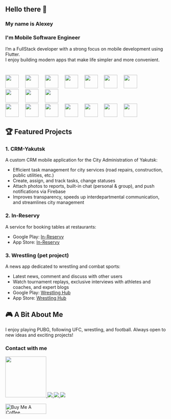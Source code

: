 ## Hello there 👋
### My name is Alexey
### I'm Mobile Software Engineer

I’m a FullStack developer with a strong focus on mobile development using Flutter.\
I enjoy building modern apps that make life simpler and more convenient.
#
<div align="left">
  <img src="https://cdn.jsdelivr.net/gh/devicons/devicon/icons/dart/dart-original.svg" height="42" />
  <img width="12" />
  <img src="https://cdn.jsdelivr.net/gh/devicons/devicon/icons/flutter/flutter-original.svg" height="42" />
  <img width="12" />
  <img src="https://cdn.jsdelivr.net/gh/devicons/devicon/icons/swift/swift-original.svg" height="42" />
  <img width="12" />
  <img src="https://upload.wikimedia.org/wikipedia/ru/thumb/3/39/Java_logo.svg/121px-Java_logo.svg.png" height="42" />
  <img width="12" />
  <img src="https://cdn.jsdelivr.net/gh/devicons/devicon/icons/javascript/javascript-original.svg" height="42" />
  <img width="12" />
  <img src="https://upload.wikimedia.org/wikipedia/commons/thumb/2/27/PHP-logo.svg/250px-PHP-logo.svg.png" height="42" />
  <img width="12" />
  <img src="https://website.vaadin.com/hubfs/Blog/vaadin-kotlin/Kotlin-logo.svg" height="42" />
  <img width="12" />
</div>
<div align="left">
  <img src="https://cdn.jsdelivr.net/gh/devicons/devicon/icons/vscode/vscode-original.svg" height="42" />
  <img width="12" />
  <img src="https://cdn.jsdelivr.net/gh/devicons/devicon/icons/xcode/xcode-original.svg" height="42" />
  <img width="12" />
  <img src="https://cdn.jsdelivr.net/gh/devicons/devicon/icons/androidstudio/androidstudio-original.svg" height="42" />
</div>
<div align="left">
  <img src="https://cdn.jsdelivr.net/gh/devicons/devicon/icons/postgresql/postgresql-original.svg" height="42" />
  <img width="12" />
  <img src="https://cdn.jsdelivr.net/gh/devicons/devicon/icons/gitlab/gitlab-original.svg" height="42" />
  <img width="12" />
  <img src="https://cdn.jsdelivr.net/gh/devicons/devicon/icons/github/github-original.svg" height="42" />
  <img width="12" />
  <img src="https://cdn.jsdelivr.net/gh/devicons/devicon/icons/git/git-original.svg" height="42" />
  <img width="12" />
  <img src="https://cdn.jsdelivr.net/gh/devicons/devicon/icons/firebase/firebase-plain.svg" height="42" />
  <img width="12" />
  <img src="https://cdn.jsdelivr.net/gh/devicons/devicon/icons/bash/bash-original.svg" height="42" />
  <img width="12" />
  <img src="https://cdn.jsdelivr.net/gh/devicons/devicon/icons/figma/figma-original.svg" height="42" />
</div>

## 🏆 Featured Projects

### 1. CRM-Yakutsk
A custom CRM mobile application for the City Administration of Yakutsk:
- Efficient task management for city services (road repairs, construction, public utilities, etc.)
- Create, assign, and track tasks, change statuses
- Attach photos to reports, built-in chat (personal & group), and push notifications via Firebase
- Improves transparency, speeds up interdepartmental communication, and streamlines city management

### 2. In-Reservy
A service for booking tables at restaurants:
- Google Play: [In-Reservy](https://play.google.com/store/apps/details?id=ru.inreservy.in_reservy_app)
- App Store: [In-Reservy](https://apps.apple.com/de/app/in-reservy/id6587549521)

### 3. Wrestling (pet project)
A news app dedicated to wrestling and combat sports:
- Latest news, comment and discuss with other users
- Watch tournament replays, exclusive interviews with athletes and coaches, and expert blogs
- Google Play: [Wrestling Hub](https://play.google.com/store/apps/details?id=ru.amonlexasoftware.wresthub)
- App Store: [Wrestling Hub](https://apps.apple.com/ru/app/wrestling-hub/id6741020047p)

## 🎮 A Bit About Me

I enjoy playing PUBG, following UFC, wrestling, and football. Always open to new ideas and exciting projects!

### Contact with me
<div class="image-row">
<a href="https://amonlexa.ru">
    <img src="https://www.iconsdb.com/icons/preview/yellow/html-xxl.png" width="128px" height="128px"/>
  </a>
  <a href="mailto:struckovaleksej561@gmail.com">
    <img src="https://img.shields.io/badge/e‑mail-D14836.svg?style=for-the-badge&logo=GMail&logoColor=white" />
  </a>
  <a href="https://t.me/amonlexa">
    <img src="https://img.shields.io/badge/Telegram-blue.svg?&style=for-the-badge&logo=telegram&logoColor=white" />
  </a>
  <a href="https://instagram.com/amonlexa">
    <img src="https://img.shields.io/badge/Instagram-E4405F.svg?&style=for-the-badge&logo=instagram&logoColor=white" />
  </a>
</div>
<br>
<div>
  <a href="https://www.donationalerts.com/r/amonlexa" target="_blank">
    <img src="https://upload.wikimedia.org/wikipedia/ru/thumb/a/ad/DA_Logo_Color.svg/250px-DA_Logo_Color.svg.png" alt="Buy Me A Coffee" height="32px" width= "128px">
  </a>
</div>
